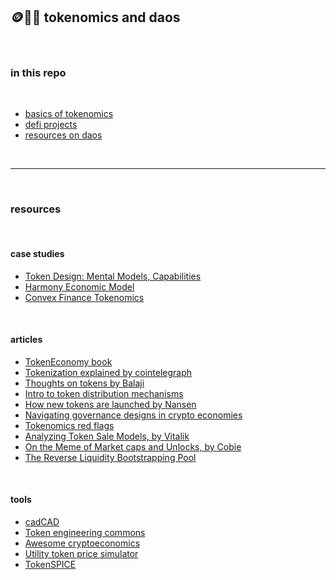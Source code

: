 ## 🪙🏴‍☠️ tokenomics and daos


<br>

### in this repo

<br>

* [basics of tokenomics](basics.md)
* [defi projects](defi_projects.md)
* [resources on daos](daos.md)

<br>

----

<br>

### resources

<br>


#### case studies

* [Token Design: Mental Models, Capabilities](https://www.youtube.com/watch?v=GOkxDvq_8zQ)
* [Harmony Economic Model](https://docs.google.com/spreadsheets/d/1bcABBb47X8jOAQC-Dno9A9HFtLf8vlRp70P9xVqjhG4/edit#gid=1322834538)
* [Convex Finance Tokenomics](https://docs.convexfinance.com/convexfinance/general-information/tokenomics)

<br>

#### articles 


* [TokenEconomy book](https://github.com/sherminvo/TokenEconomyBook/wiki)
* [Tokenization explained by cointelegraph](https://cointelegraph.com/explained/tokenization-explained)
* [Thoughts on tokens by Balaji](https://news.earn.com/thoughts-on-tokens-436109aabcbe)
* [Intro to token distribution mechanisms](https://smithandcrown.com/research/introduction-to-token-distribution-mechanisms/)
* [How new tokens are launched by Nansen](https://www.nansen.ai/research/how-new-tokens-are-launched)
* [Navigating governance designs in crypto economies](https://medium.com/@karansirdesai28/navigating-governance-designs-in-crypto-economies-24170e04e391)
* [Tokenomics red flags](https://medium.com/coinmonks/tokenomics-red-flags-you-cant-afford-to-ignore-part-i-1874f251c4db)
* [Analyzing Token Sale Models, by Vitalik](https://www.vitalik.ca/general/2017/06/09/sales.html)
* [On the Meme of Market caps and Unlocks, by Cobie](https://cobie.substack.com/p/on-the-meme-of-market-caps-and-unlocks)
* [The Reverse Liquidity Bootstrapping Pool](https://tokenomicsdao.substack.com/p/the-reverse-liquidity-bootstrapping)


<br>



#### tools

* [cadCAD](http://cadcad.org/)
* [Token engineering commons](https://tecommons.org/)
* [Awesome cryptoeconomics](https://github.com/jpantunes/awesome-cryptoeconomics)
* [Utility token price simulator](https://github.com/melonattacker/utility-token-price-simulator) 
* [TokenSPICE](https://github.com/tokenspice/tokenspice)

